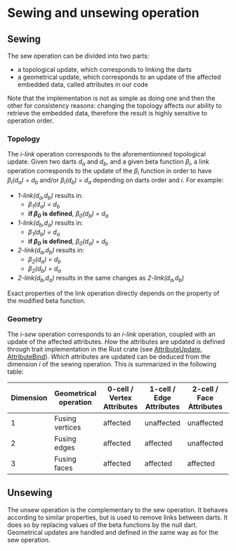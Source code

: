 # Sewing and unsewing operation

## Sewing

The sew operation can be divided into two parts:

- a topological update, which corresponds to linking the darts
- a geometrical update, which corresponds to an update of the affected embedded data, called attributes in our code

Note that the implementation is not as simple as doing one and then the other for consistency reasons: changing the
topology affects our ability to retrieve the embedded data, therefore the result is highly sensitive to operation
order.

### Topology

The *i-link* operation corresponds to the aforementionned topological update. Given two darts *d<sub>a</sub>* and
*d<sub>b</sub>*, and a given beta function *β<sub>i</sub>*, a link operation corresponds to the update of the
*β<sub>i</sub>* function in order to have *β<sub>i</sub>(d<sub>a</sub>) = d<sub>b</sub>* and/or
*β<sub>i</sub>(d<sub>b</sub>) = d<sub>a</sub>* depending on darts order and *i*. For example:

- *1-link(d<sub>a</sub>,d<sub>b</sub>)* results in:
    - *β<sub>1</sub>(d<sub>a</sub>) = d<sub>b</sub>*
    - **if *β<sub>0</sub>* is defined**, *β<sub>0</sub>(d<sub>b</sub>) = d<sub>a</sub>*
- *1-link(d<sub>b</sub>,d<sub>a</sub>)* results in:
    - *β<sub>1</sub>(d<sub>b</sub>) = d<sub>a</sub>*
    - **if *β<sub>0</sub>* is defined**, *β<sub>0</sub>(d<sub>a</sub>) = d<sub>b</sub>*
- *2-link(d<sub>a</sub>,d<sub>b</sub>)* results in:
    - *β<sub>2</sub>(d<sub>a</sub>) = d<sub>b</sub>*
    - *β<sub>2</sub>(d<sub>b</sub>) = d<sub>a</sub>*
- *2-link(d<sub>b</sub>,d<sub>a</sub>)* results in the same changes as *2-link(d<sub>a</sub>,d<sub>b</sub>)*

Exact properties of the link operation directly depends on the property of the modified beta function.

### Geometry

The *i-sew* operation corresponds to an *i-link* operation, coupled with an update of the affected attributes. *How*
the attributes are updated is defined through trait implementation in the Rust crate (see
[AttributeUpdate](../../honeycomb_core/attributes/trait.AttributeUpdate.html),
[AttributeBind](../../honeycomb_core/attributes/trait.AttributeBind.html)). *Which* attributes are updated can be
deduced from the dimension *i* of the sewing operation. This is summarized in the following table:

| Dimension | Geometrical operation | 0-cell / Vertex Attributes | 1-cell / Edge Attributes | 2-cell / Face Attributes | 3-cell / Volume Attributes |
|-----------|-----------------------|----------------------------|--------------------------|--------------------------|----------------------------|
| 1         | Fusing vertices       | affected                   | unaffected               | unaffected               | unaffected                 |
| 2         | Fusing edges          | affected                   | affected                 | unaffected               | unaffected                 |
| 3         | Fusing faces          | affected                   | affected                 | affected                 | unaffected                 |

## Unsewing

The unsew operation is the complementary to the sew operation. It behaves according to similar properties, but is used
to remove links between darts. It does so by replacing values of the beta functions by the null dart. Geometrical
updates are handled and defined in the same way as for the sew operation.
